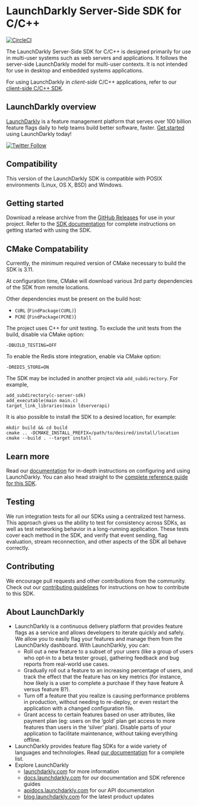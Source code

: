 # LaunchDarkly Server-Side SDK for C/C++

[![CircleCI](https://circleci.com/gh/launchdarkly/c-server-sdk.svg?style=svg)](https://circleci.com/gh/launchdarkly/c-server-sdk)

The LaunchDarkly Server-Side SDK for C/C++ is designed primarily for use in multi-user systems such as web servers and applications. It follows the server-side LaunchDarkly model for multi-user contexts. It is not intended for use in desktop and embedded systems applications.

For using LaunchDarkly in _client-side_ C/C++ applications, refer to our [client-side C/C++ SDK](https://github.com/launchdarkly/c-client-sdk).

## LaunchDarkly overview

[LaunchDarkly](https://www.launchdarkly.com) is a feature management platform that serves over 100 billion feature flags daily to help teams build better software, faster. [Get started](https://docs.launchdarkly.com/home/getting-started) using LaunchDarkly today!

[![Twitter Follow](https://img.shields.io/twitter/follow/launchdarkly.svg?style=social&label=Follow&maxAge=2592000)](https://twitter.com/intent/follow?screen_name=launchdarkly)

## Compatibility

This version of the LaunchDarkly SDK is compatible with POSIX environments (Linux, OS X, BSD) and Windows.

## Getting started

Download a release archive from the [GitHub Releases](https://github.com/launchdarkly/c-server-sdk/releases) for use in your project. Refer to the [SDK documentation](https://docs.launchdarkly.com/sdk/server-side/c-c--#getting-started) for complete instructions on getting started with using the SDK.

## CMake Compatability

Currently, the minimum required version of CMake necessary to build the SDK is 3.11. 

At configuration time, CMake will download various 3rd party dependencies of the SDK from remote locations.

Other dependencies must be present on the build host:
- `CURL` (`FindPackage(CURL)`)
- `PCRE` (`FindPackage(PCRE)`)

The project uses C++ for unit testing. 
To exclude the unit tests from the build, disable via CMake option:
```
-DBUILD_TESTING=OFF
```
To enable the Redis store integration, enable via CMake option:
```
-DREDIS_STORE=ON
```

The SDK may be included in another project via `add_subdirectory`. 
For example, 
```
add_subdirectory(c-server-sdk)
add_executable(main main.c)
target_link_libraries(main ldserverapi)
```

It is also possible to install the SDK to a desired location, for example:
```
mkdir build && cd build
cmake .. -DCMAKE_INSTALL_PREFIX=/path/to/desired/install/location
cmake --build . --target install
```

## Learn more

Read our [documentation](https://docs.launchdarkly.com) for in-depth instructions on configuring and using LaunchDarkly. You can also head straight to the [complete reference guide for this SDK](https://docs.launchdarkly.com/docs/c-server-sdk-reference).

## Testing

We run integration tests for all our SDKs using a centralized test harness. This approach gives us the ability to test for consistency across SDKs, as well as test networking behavior in a long-running application. These tests cover each method in the SDK, and verify that event sending, flag evaluation, stream reconnection, and other aspects of the SDK all behave correctly.

## Contributing

We encourage pull requests and other contributions from the community. Check out our [contributing guidelines](CONTRIBUTING.md) for instructions on how to contribute to this SDK.

## About LaunchDarkly

* LaunchDarkly is a continuous delivery platform that provides feature flags as a service and allows developers to iterate quickly and safely. We allow you to easily flag your features and manage them from the LaunchDarkly dashboard.  With LaunchDarkly, you can:
    * Roll out a new feature to a subset of your users (like a group of users who opt-in to a beta tester group), gathering feedback and bug reports from real-world use cases.
    * Gradually roll out a feature to an increasing percentage of users, and track the effect that the feature has on key metrics (for instance, how likely is a user to complete a purchase if they have feature A versus feature B?).
    * Turn off a feature that you realize is causing performance problems in production, without needing to re-deploy, or even restart the application with a changed configuration file.
    * Grant access to certain features based on user attributes, like payment plan (eg: users on the ‘gold’ plan get access to more features than users in the ‘silver’ plan). Disable parts of your application to facilitate maintenance, without taking everything offline.
* LaunchDarkly provides feature flag SDKs for a wide variety of languages and technologies. Read [our documentation](https://docs.launchdarkly.com/sdk) for a complete list.
* Explore LaunchDarkly
    * [launchdarkly.com](https://www.launchdarkly.com/ "LaunchDarkly Main Website") for more information
    * [docs.launchdarkly.com](https://docs.launchdarkly.com/  "LaunchDarkly Documentation") for our documentation and SDK reference guides
    * [apidocs.launchdarkly.com](https://apidocs.launchdarkly.com/  "LaunchDarkly API Documentation") for our API documentation
    * [blog.launchdarkly.com](https://blog.launchdarkly.com/  "LaunchDarkly Blog Documentation") for the latest product updates
